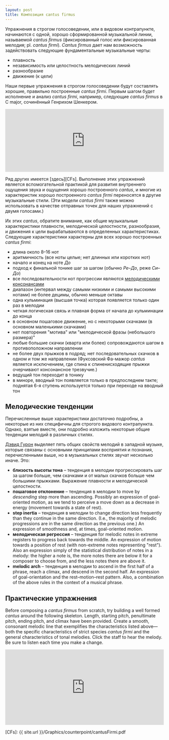```yaml
---
layout: post
title: Композиция cantus firmus
---
```


Упражнения в строгом голосоведении, или в видовом контрапункте, начинаются с одной, хорошо сформированной музыкальной линии, называемой *cantus firmus* (фиксированный голос или фиксированная мелодия; pl. *cantus firmi*). *Cantus firmus* дает нам возможность задействовать следующие фундаментальные музыкальные черты:

- плавность  
- независимость или целостность мелодических линий
- разнообразие  
- движение (к цели)

Наши первые упражнения в строгом голосоведении будут составлять хорошие, правильно построенные *cantus firmi*. Первым шагом будет исполнение и анализ *cantus firmi*, например, следующие *cantus firmus* в C major, сочинённый Генрихом Шенкером.

<iframe src="https://trinket.io/embed/music/da93d4d902" width="100%" height="200" frameborder="0" marginwidth="0" marginheight="0" allowfullscreen></iframe><br/>

Ряд других имеется [здесь][CFs]. Выполнение этих упражнений является вспомогательной практикой для развития внутреннего ощущения звука и ощущения хорошо построенного *cantus*, и многие из характеристик хорошо построенного *cantus firmi* переносятся в другие музыкальные стили. (Эти модели *cantus firmi* также можно использовать в качестве отправных точек для наших упражнений с двумя голосами.)

Их этих *cantus*, обратите внимание, как общие музыкальные характеристики плавности, мелодической целостности, разнообразия, и движения к цели вырабатываются в определенных характеристиках. Следующие характеристики характерны для всех хорошо построенных *cantus firmi*:

- длина около 8–16 нот
- аритмичность (все ноты целые; нет длинных или коротких нот)  
- начало и конец на ноте *До*
- подход к финальной тонике шаг за шагом (обычно *Ре*–*До*, реже *Си*–*До*)  
- все последовательности нот прогрессии являются [мелодическими консонансами](intervals.html)  
- диапазон (интервал между самыми низкими и самыми высокими нотами) не более децимы, обычно меньше октавы  
- одна кульминация (высшая точка) которая появляется только один раз в мелодии
- четкая логическая связь и плавная форма от начала до кульминации до конца
- в основном пошаговое движение, но с некоторыми скачками (в основном маленькими скачками)
- нет повторения "мотива" или "мелодической фразы (небольшого размера)"  
- любые большие скачки (кварта или более) сопровождаются шагом в противоположном направлении  
- не более двух прыжков в подряд; нет последовательных скачков в одном и том же направлении (Фуксовский Фа-мажор *cantus* является исключением, где спина к спиненисходящие прыжки очерчивают консонансное трезвучие.)  
- ведущий тон переходит в тонику
- в миноре, вводный тон появляется только в предпоследнем такте; поднятая 6-я ступень используется только при переходе на вводный тон

## Мелодические тенденции

Перечисленные выше характеристики достаточно подробны, а некоторые из них специфичны для строгого видового контрапункта. Однако, взятые вместе, они подробно изложить некоторые общие тенденции мелодий в различных стилях.

[Дэвид Гурон](https://openlibrary.org/works/OL5851060W/Sweet_Anticipation) выделяет пять общих свойств мелодий в западной музыке, которые связаны с основными принципами восприятия и познания, перечисленными выше, но в музыкальных стилях звучат несколько иначе. Это:

- **близость высоты тона** – тенденция в мелодии прогрессировать шаг за шагом больше, чем скачками и от малых скачков больше чем большими прыжками. Выражение плавности и мелодической целостности.
- **пошаговое отклонение** – тенденция в мелодии to move by *descending* step more than ascending. Possibly an expression of goal-oriented motion, as we tend to perceive a move down as a decrease in energy (movement towards a state of rest).  
- **step inertia** – тенденция в мелодии to change direction less frequently than they continue in the same direction. (I.e., the majority of melodic progressions are in the same direction as the previous one.) An expression of smoothness and, at times, goal-oriented motion.  
- **мелодическая регрессия** – тенденция for melodic notes in extreme registers to progress back towards the middle. An expression of motion towards a position of rest (with non-extreme notes representing "rest"). Also an expression simply of the statistical distribution of notes in a melody: the higher a note is, the more notes there are below it for a composer to choose from, and the less notes there are above it.  
- **melodic arch** – тенденция в мелодии to ascend in the first half of a phrase, reach a climax, and descend in the second half. An expression of goal-orientation and the rest–motion–rest pattern. Also, a combination of the above rules in the context of a musical phrase.

## Практические упражнения

Before composing a *cantus firmus* from scratch, try building a well formed *cantus* around the following skeleton. Length, starting pitch, penultimate pitch, ending pitch, and climax have been provided. Create a smooth, consonant melodic line that exemplifies the characteristics listed above—both the specific characteristics of strict species *cantus firmi* and the general characteristics of tonal melodies. Click the staff to hear the melody. Be sure to listen each time you make a change.

<iframe class="trinket" src="https://trinket.io/embed/music/2df65adf8b" width="100%" height="240" frameborder="0" marginwidth="0" marginheight="0" allowfullscreen></iframe><br/>

[CFs]: {{ site.url }}/Graphics/counterpoint/cantusFirmi.pdf
